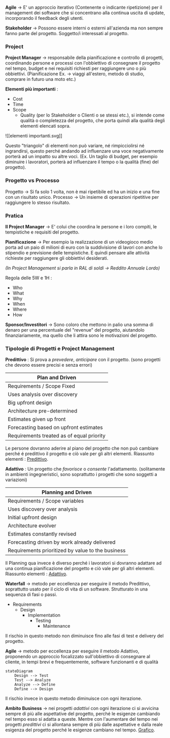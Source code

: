 **Agile** $\to$ E' un approccio iterativo (Contenente o indicante ripetizione) per il management dei software che si concentrano alla continua uscita di update,  incorporando il feedback degli utenti.

**Stakeholder** $\to$ Possono essere interni o esterni all'azienda ma non sempre fanno parte del progetto. Soggetto/i interessati al progetto.

### Project

**Project Manager** $\to$ responsabile della pianificazione e controllo di progetti, coordinando persone e processi con l'obbiettivo di consegnare il progetto nel tempo, budget e nei requisiti richiesti per raggiungere uno o più obbiettivi.
(Pianificazione Ex. $\to$ viaggi all'estero, metodo di studio, comprare in futuro una moto etc.)

**Elementi più importanti** :
- Cost
- Time
- Scope
	- Quality (per lo Stakeholder o Clienti o se stessi etc.), si intende come qualità o completezza del progetto, che porta quindi alla qualità degli elementi elencati sopra.

![[elementi importanti.svg]] 

Questo "triangolo" di elementi non può variare, né rimpicciolirsi né ingrandirsi, questo perché andando ad influenzare una voce negativamente porterà ad un impatto su altre voci. (Ex. Un taglio di budget, per esempio diminuire i lavoratori, porterà ad influenzare il tempo o la qualità (fine) del progetto).

### Progetto vs Processo

Progetto $\to$ Si fa solo 1 volta, non è mai ripetibile ed ha un inizio e una fine con un risultato unico.
Processo $\to$ Un insieme di operazioni ripetitive per raggiungere lo stesso risultato.

### Pratica

**Il Project Manager** $\to$ E' colui che coordina le persone e i loro compiti, le tempistiche e requisiti del progetto.

**Pianificazione** $\to$ Per esempio la realizzazione di un videogioco medio porta ad un paio di milioni di euro con la suddivisione di lavori con anche lo stipendio e previsione delle tempistiche. E quindi pensare alle attività richieste per raggiungere gli obbiettivi desiderati.

*(In Project Management si parla in RAL di soldi $\to$ Reddito Annuale Lordo)*

Regola delle 5W e 1H : 
- Who
- What
- Why
- When
- Where
- How

**Sponsor/Investitori** $\to$ Sono coloro che mettono in palio una somma di denaro per una percentuale del "revenue" del progetto, aiutandolo finanziariamente, ma quello che li attira sono le motivazioni del progetto.

### Tipologie di Progetti e Project Management

**Predittivo** : 
Si prova a *prevedere*, *anticipare* con il progetto. (sono progetti che devono essere precisi e senza errori)

| Plan and Driven |
| --- |
| Requirements / Scope Fixed |
| Uses analysis over discovery |
| Big upfront design |
| Architecture pre-determined |
| Estimates given up front |
| Forecasting based on upfront estimates |
| Requirements treated as of equal priority |

Le persone dovranno aderire al piano del progetto che non può cambiare perché é predittivo il progetto e ciò vale per gli altri elementi. Riassunto elementi : [Predittivo](https://docs.google.com/presentation/d/1dMOYdDBmhMT8A-juNNXloJlThUNvt3C0/edit#slide=id.g17e401812e9_0_63).

**Adattivo** : 
Un progetto che *favorisce* o *consente* l'adattamento. (solitamente in ambienti ingegneristici, sono soprattutto i progetti che sono soggetti a variazioni)

| Planning and Driven |
| --- |
| Requirements / Scope variables |
| Uses discovery over analysis |
| Initial upfront design |
| Architecture evolver | 
| Estimates constantly revised |
| Forecasting driven by work already delivered |
| Requirements prioritized by value to the business |

Il Planning qua invece è diverso perché i lavoratori si dovranno adattare ad una continua pianificazione del progetto e ciò vale per gli altri elementi. Riassunto elementi : [Adattivo](https://docs.google.com/presentation/d/1dMOYdDBmhMT8A-juNNXloJlThUNvt3C0/edit#slide=id.g17e401812e9_0_73).

**Waterfall** $\to$ metodo per eccellenza per eseguire il metodo Predittivo, soprattutto usato per il ciclo di vita di un software. Strutturato in una sequenza di fasi o passi.

- Requirements
	- Design
		- Implementation
			- Testing
				- Maintenance

Il rischio in questo metodo non diminuisce fino alle fasi di test e delivery del progetto.

**Agile** $\to$ metodo per eccellenza per eseguire il metodo Adattivo, proponendo un approccio focalizzato sull'obbiettivo di consegnare al cliente, in tempi brevi e frequentemente, software funzionanti e di qualità 

```mermaid
stateDiagram
    Design --> Test
    Test --> Analyze
    Analyze --> Define
    Define --> Design
```

Il rischio invece in questo metodo diminuisce con ogni iterazione.

**Ambito Business** $\to$ nei progetti *adattivi* con ogni iterazione ci si avvicina sempre di più alle aspettative del progetto, perché le esigenze cambiando nel tempo esso si adatta a queste. Mentre con l'aumentare del tempo nei progetti *predittivi* ci si allontana sempre di più dalle aspettative e dalla reale esigenza del progetto perché le esigenze cambiano nel tempo. [Grafico](https://docs.google.com/presentation/d/1dMOYdDBmhMT8A-juNNXloJlThUNvt3C0/edit#slide=id.g14bca983935_0_664).



